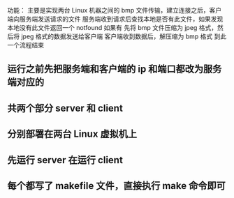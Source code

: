 功能：
主要是实现两台 Linux 机器之间的 bmp 文件传输，建立连接之后，客户端向服务端发送请求的文件
服务端收到请求后查找本地是否有此文件，如果发现本地没有此文件返回一个 notfound 如果有
先将 bmp 文件压缩为 jpeg 格式，然后将 jpeg 格式的数据发送给客户端
客户端收到数据后，解压缩为 bmp 格式
到此一个流程结束

## 运行之前先把服务端和客户端的 ip 和端口都改为服务端对应的

## 共两个部分 server 和 client

## 分别部署在两台 Linux 虚拟机上

## 先运行 server 在运行 client

## 每个都写了 makefile 文件，直接执行 make 命令即可
